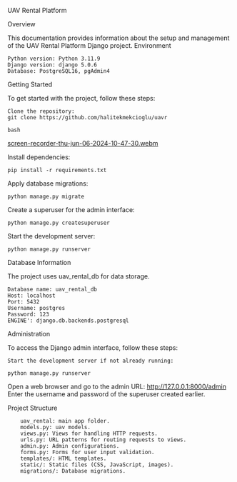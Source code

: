 UAV Rental Platform 

Overview

This documentation provides information about the setup and management of the UAV Rental Platform Django project.
Environment

    Python version: Python 3.11.9
    Django version: django 5.0.6
    Database: PostgreSQL16, pgAdmin4


Getting Started

To get started with the project, follow these steps:

    Clone the repository:
    git clone https://github.com/halitekmekcioglu/uavr

    bash

[screen-recorder-thu-jun-06-2024-10-47-30.webm](https://github.com/halitekmekcioglu/uavr/assets/51822438/8ced3b47-7ade-4086-83ab-220ae7fee2dd)

Install dependencies:

    pip install -r requirements.txt

Apply database migrations:
    
    python manage.py migrate

Create a superuser for the admin interface:

    python manage.py createsuperuser

Start the development server:

    python manage.py runserver

Database Information

The project uses uav_rental_db for data storage.

    Database name: uav_rental_db
    Host: localhost
    Port: 5432
    Username: postgres
    Password: 123
    ENGINE': django.db.backends.postgresql
    

Administration

To access the Django admin interface, follow these steps:

    Start the development server if not already running:

    python manage.py runserver

 Open a web browser and go to the admin URL: http://127.0.0.1:8000/admin
 Enter the username and password of the superuser created earlier.

Project Structure

        uav_rental: main app folder.
        models.py: uav models.
        views.py: Views for handling HTTP requests.
        urls.py: URL patterns for routing requests to views.
        admin.py: Admin configurations.
        forms.py: Forms for user input validation.
        templates/: HTML templates.
        static/: Static files (CSS, JavaScript, images).
        migrations/: Database migrations.
